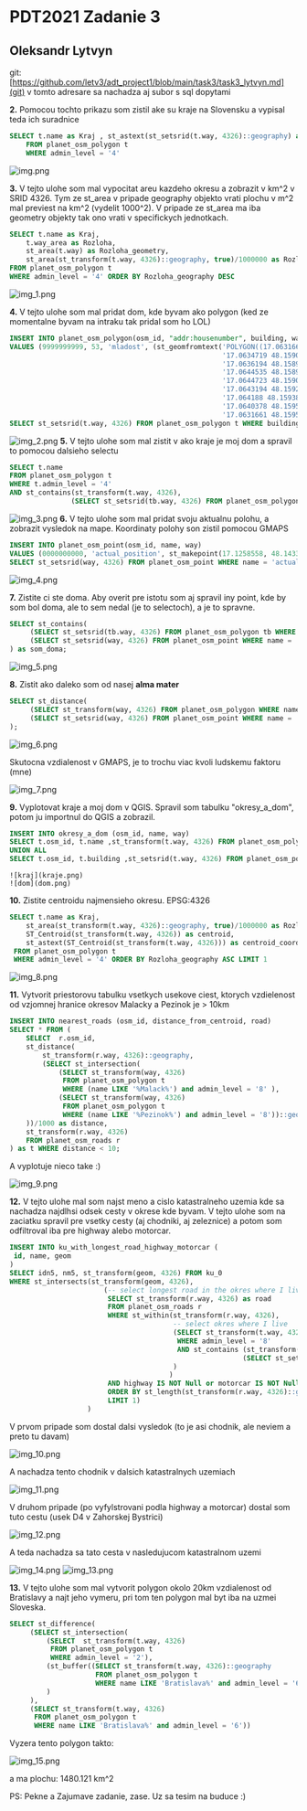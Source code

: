 # PDT2021 Zadanie 3
## Oleksandr Lytvyn


git: [https://github.com/letv3/adt_project1/blob/main/task3/task3_lytvyn.md](git)
v tomto adresare sa nachadza aj subor s sql dopytami

**2.** Pomocou tochto prikazu som zistil ake su kraje na Slovensku a vypisal teda ich suradnice

```sql
SELECT t.name as Kraj , st_astext(st_setsrid(t.way, 4326)::geography) as Suradnice 
    FROM planet_osm_polygon t 
    WHERE admin_level = '4'
```
    


   ![img.png](img.png)

**3.** V tejto ulohe som mal vypocitat areu kazdeho okresu a zobrazit v km^2 v SRID 4326. Tym ze st_area
v pripade geography objekto vrati plochu v m^2 mal previest na km^2 (vydelit 1000^2). V pripade ze st_area
ma iba geometry objekty tak ono vrati v specifickych jednotkach.
   ```sql
   SELECT t.name as Kraj, 
       t.way_area as Rozloha,
       st_area(t.way) as Rozloha_geometry,
       st_area(st_transform(t.way, 4326)::geography, true)/1000000 as Rozloha_geography
   FROM planet_osm_polygon t 
   WHERE admin_level = '4' ORDER BY Rozloha_geography DESC
   ```
   ![img_1.png](img_1.png)

**4.** V tejto ulohe som mal pridat dom, kde byvam ako polygon (ked ze momentalne byvam na intraku tak pridal
som ho LOL) 
   ```sql
   INSERT INTO planet_osm_polygon(osm_id, "addr:housenumber", building, way)
   VALUES (9999999999, 53, 'mladost', (st_geomfromtext('POLYGON((17.0631661 48.1595083, 17.0633672 48.1590413, ' ||
                                                       '17.0634719 48.159061, 17.0635362 48.1588982, ' ||
                                                       '17.0636194 48.1589161, 17.0636703 48.1587801, ' ||
                                                       '17.0644535 48.1589179, 17.0643972 48.1590574, ' ||
                                                       '17.0644723 48.1590718, 17.064416 48.1592578, ' ||
                                                       '17.0643194 48.1592489, 17.0642631 48.1593956, ' ||
                                                       '17.064188 48.1593884, 17.0641317 48.1595405, ' ||
                                                       '17.0640378 48.159528, 17.0639788 48.1596765, ' ||
                                                       '17.0631661 48.1595083))', 3857)));
   SELECT st_setsrid(t.way, 4326) FROM planet_osm_polygon t WHERE building = 'mladost';
   ```
   ![img_2.png](img_2.png)
**5.** V tejto ulohe som mal zistit v ako kraje je moj dom a spravil to pomocou dalsieho selectu
   ```sql
   SELECT t.name
   FROM planet_osm_polygon t
   WHERE t.admin_level = '4'  
   AND st_contains(st_transform(t.way, 4326), 
                  (SELECT st_setsrid(tb.way, 4326) FROM planet_osm_polygon tb WHERE tb.building = 'mladost'))
   ```
   ![img_3.png](img_3.png)
**6.** V tejto ulohe som mal pridat svoju aktualnu polohu, a zobrazit vysledok na mape. Koordinaty polohy son
zistil pomocou GMAPS
   ```sql
   INSERT INTO planet_osm_point(osm_id, name, way)
   VALUES (0000000000, 'actual_position', st_makepoint(17.1258558, 48.1433749));
   SELECT st_setsrid(way, 4326) FROM planet_osm_point WHERE name = 'actual_position';
   ```
   
   ![img_4.png](img_4.png)

**7.** Zistite ci ste doma. Aby overit pre istotu som aj spravil iny point, kde by som bol doma, 
ale to sem nedal (je to selectoch), a je to spravne.
   ```sql
   SELECT st_contains(
        (SELECT st_setsrid(tb.way, 4326) FROM planet_osm_polygon tb WHERE tb.building = 'mladost'), 
        (SELECT st_setsrid(way, 4326) FROM planet_osm_point WHERE name = 'actual_position')
   ) as som_doma;
   ```

   ![img_5.png](img_5.png)

**8.** Zistit ako daleko som od nasej **alma mater**
   ```sql
   SELECT st_distance(
        (SELECT st_transform(way, 4326) FROM planet_osm_polygon WHERE name = 'Fakulta informatiky a informačných technológií STU')::geography,
        (SELECT st_setsrid(way, 4326) FROM planet_osm_point WHERE name = 'actual_position')::geography
   );
   ```
   
   ![img_6.png](img_6.png)

Skutocna vzdialenost v GMAPS, je to trochu viac kvoli ludskemu faktoru (mne)

   ![img_7.png](img_7.png)

**9.** Vyplotovat kraje a moj dom v QGIS. Spravil som tabulku "okresy_a_dom", potom ju importnul do QGIS a zobrazil.
   ```sql
   INSERT INTO okresy_a_dom (osm_id, name, way)
   SELECT t.osm_id, t.name ,st_transform(t.way, 4326) FROM planet_osm_polygon t WHERE admin_level = '4'
   UNION ALL
   SELECT t.osm_id, t.building ,st_setsrid(t.way, 4326) FROM planet_osm_polygon t WHERE t.building = 'mladost'
   ```
   
    ![kraj](kraje.png)
    ![dom](dom.png)

**10.** Zistite centroidu najmensieho okresu. EPSG:4326
   ```sql
   SELECT t.name as Kraj,
	   st_area(st_transform(t.way, 4326)::geography, true)/1000000 as Rozloha_geography,
	   ST_Centroid(st_transform(t.way, 4326)) as centroid,
	   st_astext(ST_Centroid(st_transform(t.way, 4326))) as centroid_coordinates
    FROM planet_osm_polygon t 
    WHERE admin_level = '4' ORDER BY Rozloha_geography ASC LIMIT 1
   ```

   ![img_8.png](img_8.png)

**11.** Vytvorit priestorovu tabulku vsetkych usekove ciest, ktorych vzdielenost od vzjomnej hranice 
okresov Malacky a Pezinok je > 10km
   ```sql
   INSERT INTO nearest_roads (osm_id, distance_from_centroid, road)
   SELECT * FROM (
       SELECT  r.osm_id, 
       st_distance(
           st_transform(r.way, 4326)::geography, 
           (SELECT st_intersection(
               (SELECT st_transform(way, 4326) 
                FROM planet_osm_polygon t 
                WHERE (name LIKE '%Malack%') and admin_level = '8' ),
               (SELECT st_transform(way, 4326) 
                FROM planet_osm_polygon t 
                WHERE (name LIKE '%Pezinok%') and admin_level = '8'))::geography
       ))/1000 as distance,
       st_transform(r.way, 4326)
       FROM planet_osm_roads r
   ) as t WHERE distance < 10; 
   ```
   A vyplotuje nieco take :)

   ![img_9.png](img_9.png)

**12.** V tejto ulohe mal som najst meno a cislo katastralneho uzemia kde sa nachadza najdlhsi odsek cesty
v okrese kde byvam. V tejto ulohe som na zaciatku spravil pre vsetky cesty (aj chodniki, aj zeleznice) a 
potom som odfiltroval iba pre highway alebo motorcar.
   ```sql
   INSERT INTO ku_with_longest_road_highway_motorcar (
	id, name, geom
   )
   SELECT idn5, nm5, st_transform(geom, 4326) FROM ku_0 
   WHERE st_intersects(st_transform(geom, 4326),
                          (-- select longest road in the okres where I live
                           SELECT st_transform(r.way, 4326) as road
                           FROM planet_osm_roads r 
                           WHERE st_within(st_transform(r.way, 4326),
                                           -- select okres where I live
                                           (SELECT st_transform(t.way, 4326) FROM planet_osm_polygon t
                                            WHERE admin_level = '8' 
                                            AND st_contains (st_transform(t.way, 4326),
                                                            (SELECT st_setsrid(way, 4326) FROM planet_osm_point WHERE name = 'home_position'))
                                           )
                                          )
                           AND highway IS NOT Null or motorcar IS NOT Null --filtroanie cies kde mozu jazdit auta 
                           ORDER BY st_length(st_transform(r.way, 4326)::geography) DESC
                           LIMIT 1)
                      )
   ```
   V prvom pripade som dostal dalsi vysledok (to je asi chodnik, ale neviem a preto tu davam)

   ![img_10.png](img_10.png)

   A nachadza tento chodnik v dalsich katastralnych uzemiach

   ![img_11.png](img_11.png)

   V druhom pripade (po vyfylstrovani podla highway a motorcar) dostal som tuto cestu 
   (usek D4 v Zahorskej Bystrici)

   ![img_12.png](img_12.png)

   A teda nachadza sa tato cesta v nasledujucom katastralnom uzemi

   ![img_14.png](img_14.png)
   ![img_13.png](img_13.png)

**13.** V tejto ulohe som mal vytvorit polygon okolo 20km vzdialenost od Bratislavy a najt jeho vymeru,
pri tom ten polygon mal byt iba na uzmei Sloveska.
   ```sql
   SELECT st_difference(
        (SELECT st_intersection(
            (SELECT  st_transform(t.way, 4326) 
             FROM planet_osm_polygon t 
             WHERE admin_level = '2'),
            (st_buffer((SELECT st_transform(t.way, 4326)::geography 
                        FROM planet_osm_polygon t
                        WHERE name LIKE 'Bratislava%' and admin_level = '6'), 20*1000)::geometry)
            )
        ), 
        (SELECT st_transform(t.way, 4326) 
         FROM planet_osm_polygon t
         WHERE name LIKE 'Bratislava%' and admin_level = '6'))
   ```

   Vyzera tento polygon takto:

   ![img_15.png](img_15.png)

   a ma plochu: 1480.121 km^2

PS: Pekne a Zajumave zadanie, zase. Uz sa tesim na buduce :)
   
      
